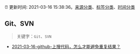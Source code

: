 :alarm_clock: 更新时间: 2021-03-16 15:38:36。[来源分类](../README.md)、[标签分类](../TAGS.md)、[时间分类](../TIMELINE.md)

## Git、SVN


> 关键字：`Git`、`SVN`



- [2021-03-16-github-上搜代码，怎么才能避免重复结果？](https://www.v2ex.com/t/762258) 